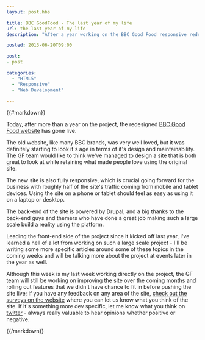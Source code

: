 ```yaml
---
layout: post.hbs

title: BBC GoodFood - The last year of my life
url: the-last-year-of-my-life
description: "After a year working on the BBC Good Food responsive redesign, the site has now gone live!"

posted: 2013-06-20T09:00

post:
- post

categories:
  - "HTML5"
  - "Responsive"
  - "Web Development"

---
```


{{#markdown}}

Today, after more than a year on the project, the redesigned [BBC Good Food website](http://www.bbcgoodfood.com/) has gone live.

The old website, like many BBC brands, was very well loved, but it was definitely starting to look it's age in terms of it's design and maintainability.  The GF team would like to think we've managed to design a site that is both great to look at while retaining what made people love using the original site.

The new site is also fully responsive, which is crucial going forward for the business with roughly half of the site's traffic coming from mobile and tablet devices.  Using the site on a phone or tablet should feel as easy as using it on a laptop or desktop.

The back-end of the site is powered by Drupal, and a big thanks to the back-end guys and themers who have done a great job making such a large scale build a reality using the platform.

Leading the front-end side of the project since it kicked off last year, I've learned a hell of a lot from working on such a large scale project - I'll be writing some more specific articles around some of these topics in the coming weeks and will be talking more about the project at events later in the year as well.

Although this week is my last week working directly on the project, the GF team will still be working on improving the site over the coming months and rolling out features that we didn't have chance to fit in before pushing the site live; if you have any feedback on any area of the site,  [check out the surveys on the website](http://www.bbcgoodfood.com/node/275231) where you can let us know what you think of the site.  If it's something more dev specific, let me know what you think on [twitter](https://twitter.com/WelshAsh_) - always really valuable to hear opinions whether positive or negative.

{{/markdown}}
